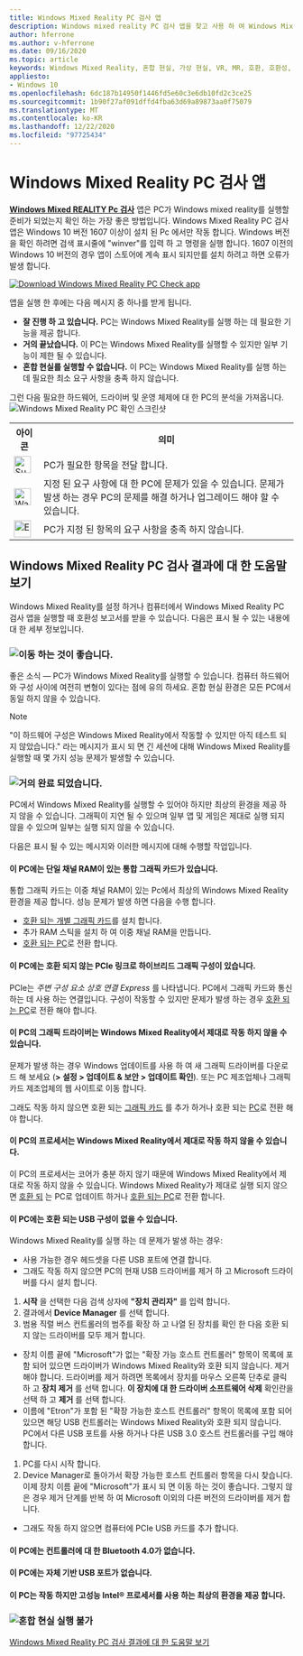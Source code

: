 ```yaml
---
title: Windows Mixed Reality PC 검사 앱
description: Windows mixed reality PC 검사 앱을 찾고 사용 하 여 Windows Mixed Reality 헤드셋을 구입 하기 전에 PC의 호환성을 테스트 하는 방법입니다.
author: hferrone
ms.author: v-hferrone
ms.date: 09/16/2020
ms.topic: article
keywords: Windows Mixed Reality, 혼합 현실, 가상 현실, VR, MR, 호환, 호환성, PC, 시스템 요구 사항
appliesto:
- Windows 10
ms.openlocfilehash: 6dc187b14950f1446fd5e60c3e6db10fd2c3ce25
ms.sourcegitcommit: 1b90f27af091dffd4fba63d69a89873aa0f75079
ms.translationtype: MT
ms.contentlocale: ko-KR
ms.lasthandoff: 12/22/2020
ms.locfileid: "97725434"
---
```

# <a name="windows-mixed-reality-pc-check-app"></a>Windows Mixed Reality PC 검사 앱

**[Windows Mixed REALITY Pc 검사](https://www.microsoft.com/store/p/windows-mixed-reality-pc-check/9nzvl19n7cnc)** 앱은 PC가 Windows mixed reality를 실행할 준비가 되었는지 확인 하는 가장 좋은 방법입니다. Windows Mixed Reality PC 검사 앱은 Windows 10 버전 1607 이상이 설치 된 Pc 에서만 작동 합니다. Windows 버전을 확인 하려면 검색 표시줄에 "winver"를 입력 하 고 명령을 실행 합니다. 1607 이전의 Windows 10 버전의 경우 앱이 스토어에 계속 표시 되지만를 설치 하려고 하면 오류가 발생 합니다.

<a href="https://www.microsoft.com/store/productid/9NZVL19N7CNC"><img alt="Download Windows Mixed Reality PC Check app" src="images/WMR-PC-Check-app.png"/></a>

앱을 실행 한 후에는 다음 메시지 중 하나를 받게 됩니다.

* **잘 진행 하 고 있습니다.** PC는 Windows Mixed Reality를 실행 하는 데 필요한 기능을 제공 합니다.
* **거의 끝났습니다.** 이 PC는 Windows Mixed Reality를 실행할 수 있지만 일부 기능이 제한 될 수 있습니다.
* **혼합 현실를 실행할 수 없습니다.** 이 PC는 Windows Mixed Reality를 실행 하는 데 필요한 최소 요구 사항을 충족 하지 않습니다.

그런 다음 필요한 하드웨어, 드라이버 및 운영 체제에 대 한 PC의 분석을 가져옵니다.
![Windows Mixed Reality PC 확인 스크린샷](images/screenshot-mr-pc-check.jpg) 

<table>
<tr>
<th>아이콘</th><th>의미</th>
</tr><tr>
<td> <img alt="Succeeded" width="30" height="30" src="images/glyph-succeeded.png" /></td><td style="vertical-align: middle">PC가 필요한 항목을 전달 합니다.</td>
</tr><tr>
<td> <img alt="Warning" width="30" height="30" src="images/glyph-warning.png" /></td><td style="vertical-align: middle">지정 된 요구 사항에 대 한 PC에 문제가 있을 수 있습니다. 문제가 발생 하는 경우 PC의 문제를 해결 하거나 업그레이드 해야 할 수 있습니다.</td>
</tr><tr>
<td> <img alt="Error" width="30" height="30" src="images/glyph-error.png" /></td><td style="vertical-align: middle">PC가 지정 된 항목의 요구 사항을 충족 하지 않습니다.</td>
</tr>
</table>

## <a name="get-help-with-windows-mixed-reality-pc-check-results"></a>Windows Mixed Reality PC 검사 결과에 대 한 도움말 보기

Windows Mixed Reality를 설정 하거나 컴퓨터에서 Windows Mixed Reality PC 검사 앱을 실행할 때 호환성 보고서를 받을 수 있습니다. 다음은 표시 될 수 있는 내용에 대 한 세부 정보입니다.

### <a name="youre-good-to-go"></a>![이동 하는 것이 좋습니다.](images/glyph-succeeded.png)

좋은 소식 — PC가 Windows Mixed Reality를 실행할 수 있습니다. 컴퓨터 하드웨어와 구성 사이에 여전히 변형이 있다는 점에 유의 하세요. 혼합 현실 환경은 모든 PC에서 동일 하지 않을 수 있습니다.

>[!NOTE]
>"이 하드웨어 구성은 Windows Mixed Reality에서 작동할 수 있지만 아직 테스트 되지 않았습니다." 라는 메시지가 표시 되 면 긴 세션에 대해 Windows Mixed Reality를 실행할 때 몇 가지 성능 문제가 발생할 수 있습니다.

### <a name="youre-nearly-there"></a>![거의 완료 되었습니다.](images/glyph-warning.png)

PC에서 Windows Mixed Reality를 실행할 수 있어야 하지만 최상의 환경을 제공 하지 않을 수 있습니다. 그래픽이 지연 될 수 있으며 일부 앱 및 게임은 제대로 실행 되지 않을 수 있으며 일부는 실행 되지 않을 수 있습니다.

다음은 표시 될 수 있는 메시지와 이러한 메시지에 대해 수행할 작업입니다.

#### <a name="this-pc-has-an-integrated-graphics-card-with-single-channel-ram"></a>이 PC에는 단일 채널 RAM이 있는 통합 그래픽 카드가 있습니다.

통합 그래픽 카드는 이중 채널 RAM이 있는 Pc에서 최상의 Windows Mixed Reality 환경을 제공 합니다. 성능 문제가 발생 하면 다음을 수행 합니다.

* [호환 되는 개별 그래픽 카드](windows-mixed-reality-minimum-pc-hardware-compatibility-guidelines.md)를 설치 합니다.
* 추가 RAM 스틱을 설치 하 여 이중 채널 RAM을 만듭니다.
* [호환 되는 PC](https://www.microsoft.com/windows/windows-mixed-reality-devices)로 전환 합니다.

#### <a name="this-pc-has-a-hybrid-graphics-configuration-with-an-incompatible-pcie-link"></a>이 PC에는 호환 되지 않는 PCIe 링크로 하이브리드 그래픽 구성이 있습니다.

PCIe는 *주변 구성 요소 상호 연결 Express* 를 나타냅니다. PC에서 그래픽 카드와 통신 하는 데 사용 하는 연결입니다. 구성이 작동할 수 있지만 문제가 발생 하는 경우 [호환 되는 PC](https://www.microsoft.com/windows/windows-mixed-reality-devices)로 전환 해야 합니다.

#### <a name="this-pcs-graphics-driver-might-not-work-well-with-windows-mixed-reality"></a>이 PC의 그래픽 드라이버는 Windows Mixed Reality에서 제대로 작동 하지 않을 수 있습니다.

문제가 발생 하는 경우 Windows 업데이트를 사용 하 여 새 그래픽 드라이버를 다운로드 해 보세요 (**> 설정 > 업데이트 & 보안 > 업데이트 확인**). 또는 PC 제조업체나 그래픽 카드 제조업체의 웹 사이트로 이동 합니다.

그래도 작동 하지 않으면 호환 되는 [그래픽 카드](windows-mixed-reality-minimum-pc-hardware-compatibility-guidelines.md) 를 추가 하거나 호환 되는 [PC](https://www.microsoft.com/windows/windows-mixed-reality-devices)로 전환 해야 합니다.

#### <a name="this-pcs-processor-might-not-work-well-with-windows-mixed-reality"></a>이 PC의 프로세서는 Windows Mixed Reality에서 제대로 작동 하지 않을 수 있습니다.

이 PC의 프로세서는 코어가 충분 하지 않기 때문에 Windows Mixed Reality에서 제대로 작동 하지 않을 수 있습니다. Windows Mixed Reality가 제대로 실행 되지 않으면 [호환 되](windows-mixed-reality-minimum-pc-hardware-compatibility-guidelines.md) 는 PC로 업데이트 하거나 [호환 되는 PC](https://www.microsoft.com/windows/windows-mixed-reality-devices)로 전환 합니다.

#### <a name="this-pc-might-not-have-a-compatible-usb-configuration"></a>이 PC에는 호환 되는 USB 구성이 없을 수 있습니다.

Windows Mixed Reality를 실행 하는 데 문제가 발생 하는 경우:

* 사용 가능한 경우 헤드셋을 다른 USB 포트에 연결 합니다.
* 그래도 작동 하지 않으면 PC의 현재 USB 드라이버를 제거 하 고 Microsoft 드라이버를 다시 설치 합니다.

1. **시작** 을 선택한 다음 검색 상자에 **"장치 관리자"** 를 입력 합니다.
1. 결과에서 **Device Manager** 를 선택 합니다.
1. 범용 직렬 버스 컨트롤러의 범주를 확장 하 고 나열 된 장치를 확인 한 다음 호환 되지 않는 드라이버를 모두 제거 합니다. 
 * 장치 이름 끝에 "Microsoft"가 없는 "확장 가능 호스트 컨트롤러" 항목이 목록에 포함 되어 있으면 드라이버가 Windows Mixed Reality와 호환 되지 않습니다. 제거 해야 합니다. 드라이버를 제거 하려면 목록에서 장치를 마우스 오른쪽 단추로 클릭 하 고 **장치 제거** 를 선택 합니다. **이 장치에 대 한 드라이버 소프트웨어 삭제** 확인란을 선택 하 고 **제거** 를 선택 합니다.
 * 이름에 "Etron"가 포함 된 "확장 가능한 호스트 컨트롤러" 항목이 목록에 포함 되어 있으면 해당 USB 컨트롤러는 Windows Mixed Reality와 호환 되지 않습니다. PC에서 다른 USB 포트를 사용 하거나 다른 USB 3.0 호스트 컨트롤러를 구입 해야 합니다.
1. PC를 다시 시작 합니다. 
1. Device Manager로 돌아가서 확장 가능한 호스트 컨트롤러 항목을 다시 찾습니다. 이제 장치 이름 끝에 "Microsoft"가 표시 되 면 이동 하는 것이 좋습니다. 그렇지 않은 경우 제거 단계를 반복 하 여 Microsoft 이외의 다른 버전의 드라이버를 제거 합니다.
* 그래도 작동 하지 않으면 컴퓨터에 PCIe USB 카드를 추가 합니다.

#### <a name="this-pc-doesnt-have-bluetooth-40-for-controllers"></a>이 PC에는 컨트롤러에 대 한 Bluetooth 4.0가 없습니다.

#### <a name="this-pc-doesnt-have-a-self-powered-usb-port"></a>이 PC에는 자체 기반 USB 포트가 없습니다.

#### <a name="this-pc-should-work-but-youll-have-the-best-experience-with-a-high-performance-intel-processor"></a>이 PC는 작동 하지만 고성능 Intel® 프로세서를 사용 하는 최상의 환경을 제공 합니다.

### <a name="cant-run-mixed-reality"></a>![혼합 현실 실행 불가](images/glyph-error.png)

 [Windows Mixed Reality PC 검사 결과에 대 한 도움말 보기](https://support.microsoft.com/en-us/help/4045777/windows-10-get-help-with-pc-compatibility-in-windows-mixed-reality)
